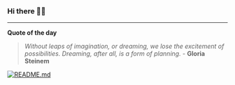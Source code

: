 ### Hi there 👋🏻


---

**Quote of the day**

> *Without leaps of imagination, or dreaming, we lose the excitement of possibilities. Dreaming, after all, is a form of planning.* - **Gloria Steinem** 

[![README.md](https://github.com/marcolovazzano/marcolovazzano/actions/workflows/readme.yml/badge.svg?branch=main)](https://github.com/marcolovazzano/marcolovazzano/actions/workflows/readme.yml)

